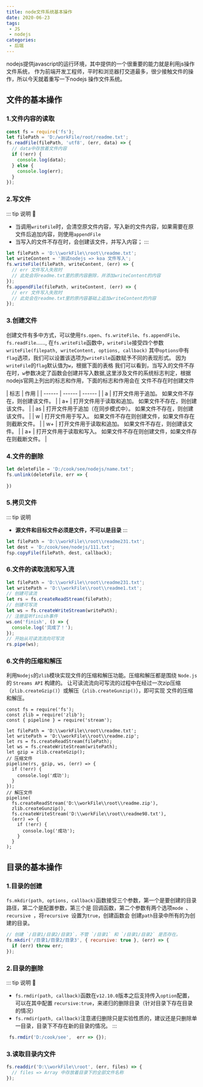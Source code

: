 ```yaml
---
title: node文件系统基本操作
date: 2020-06-23
tags:
 - JS
 - nodejs
categories:
 - 后端
---
```


nodejs提供javascript的运行环境，其中提供的一个很重要的能力就是利用js操作文件系统，
作为前端开发工程师，平时和浏览器打交道最多，很少接触文件的操作，所以今天就着重写一下nodejs
操作文件系统。

## 文件的基本操作

### 1.文件内容的读取
```js
const fs = require('fs');
let filePath = 'D:/workFile/root/readme.txt';
fs.readFile(filePath, 'utf8', (err, data) => {
  // data中存放着文件内容
  if (!err) {
    console.log(data);
  } else {
    console.log(err);
  }
});
```

### 2.写文件
::: tip 说明
:beginner:
* 当调用```writeFile```时，会清空原文件内容，写入新的文件内容，如果需要在原文件后追加内容，则使用```appendFile```
* 当写入的文件不存在时，会创建该文件，并写入内容；
:::

```js
let filePath = 'D:\\workFile\\root\\readme.txt';
let writeContent = '测试nodejs => koa 文件写入';
fs.writeFile(filePath, writeContent, (err) => {
  // err 文件写入失败时
  // 此处会将readme.txt里的原内容删除，并添加writeContent的内容
});
fs.appendFile(filePath, writeContent, (err) => {
  // err 文件写入失败时
  // 此处会在readme.txt里的原内容基础上追加writeContent的内容
});
```

### 3.创建文件
创建文件有多中方式，可以使用```fs.open```、```fs.writeFile```、```fs.appendFile```、```fs.readFile```......,
在```fs.writeFile```函数中，```writeFile```接受四个参数```writeFile(filepath, writeContent, options, callback)```
其中```options```中有```flag```选项，我们可以设置该选项为```writeFile```函数赋予不同的表现形式。
因为```writeFile```的```flag```默认值为```w```，根据下面的表格
我们可以看到，当写入的文件不存在时，```w```参数决定了函数会创建并写入数据,这里涉及文件的系统标志判定，根据nodejs官网上列出的标志和作用，下面的标志和作用会在
文件不存在时创建文件

| 标志 | 作用 |
| ------ | ------ | ------ |
| a | 打开文件用于追加。 如果文件不存在，则创建该文件。 |
| a+ | 打开文件用于读取和追加。 如果文件不存在，则创建该文件。 |
| as | 打开文件用于追加（在同步模式中）。 如果文件不存在，则创建该文件。 |
| w | 打开文件用于写入。 如果文件不存在则创建文件，如果文件存在则截断文件。 |
| w+ | 打开文件用于读取和追加。 如果文件不存在，则创建该文件。 |
| a+ | 打开文件用于读取和写入。 如果文件不存在则创建文件，如果文件存在则截断文件。 |

### 4.文件的删除
```js
let deleteFile = 'D:/cook/see/nodejs/name.txt';
fs.unlink(deleteFile, err => {
  
})
```

### 5.拷贝文件
::: tip 说明
* **源文件和目标文件必须是文件，不可以是目录**
:::
```js
let filePath = 'D:\\workFile\\root\\readme231.txt';
let dest = 'D:/cook/see/nodejs/111.txt';
fsp.copyFile(filePath, dest, callback);
```

### 6.文件的读取流和写入流
```js
let filePath = 'D:\\workFile\\root\\readme231.txt';
let writePath = 'D:\\workFile\\root\\readme1.txt';
// 创建可读流
let rs = fs.createReadStream(filePath);
// 创建可写流
let ws = fs.createWriteStream(writePath);
// 注册监听finish事件
ws.on('finish', () => {
  console.log('完成了！');
});
// 开始从可读流流向可写流
rs.pipe(ws);
```
### 6.文件的压缩和解压
利用```Nodejs```的```zlib```模块实现文件的压缩和解压功能。压缩和解压都是围绕 ```Node.js``` 的 ```Streams API``` 构建的。
让可读流流向可写流的过程中在经过一次zip压缩（```zlib.createGzip()```）或解压（```zlib.createGunzip()```），即可实现
文件的压缩和解压。
```js{9,11,19}
const fs = require('fs');
const zlib = require('zlib');
const { pipeline } = require('stream');

let filePath = 'D:\\workFile\\root\\readme.txt';
let writePath = 'D:\\workFile\\root\\readme.zip';
let rs = fs.createReadStream(filePath);
let ws = fs.createWriteStream(writePath);
let gzip = zlib.createGzip();
// 压缩文件
pipeline(rs, gzip, ws, (err) => {
  if (!err) {
    console.log('成功');
  }
});
// 解压文件
pipeline(
  fs.createReadStream('D:\\workFile\\root\\readme.zip'),
  zlib.createGunzip(),
  fs.createWriteStream('D:\\workFile\\root\\readme98.txt'),
  (err) => {
    if (!err) {
      console.log('成功');
    }
  }
);
```

## 目录的基本操作

### 1.目录的创建
```fs.mkdir(path, options, callback)```函数接受三个参数，第一个是要创建的目录路径，第二个是配置参数，第三个是
回调函数，第二个参数有两个选项```mode ```、```recursive ```，将```recursive ```设置为```true```，创建函数会
创建```path```目录中所有的为创建的目录。
```js
// 创建 `/目录1/目录2/目录3`，不管 `/目录1` 和 `/目录1/目录2` 是否存在。
fs.mkdir('/目录1/目录2/目录3', { recursive: true }, (err) => {
  if (err) throw err;
});
```

### 2.目录的删除
::: tip 说明
:beginner:
* ```fs.rmdir(path, callback)```函数在```v12.10.0```版本之后支持传入```option```配置，可以在其中配置
```recursive:true```，来递归的删除目录（针对目录下存在目录的情况）
* ```fs.rmdir(path, callback)```注意递归删除只是实验性质的，建议还是只删除单一目录，目录下不存在新的目录的情况。
:::
```js
 fs.rmdir('D:/cook/see',  err => {});
```

### 3.读取目录内文件
```js
fs.readdir('D:\\workFile\\root', (err, files) => {
  // files => Array 中存放着目录下的全部文件名称
});
```

